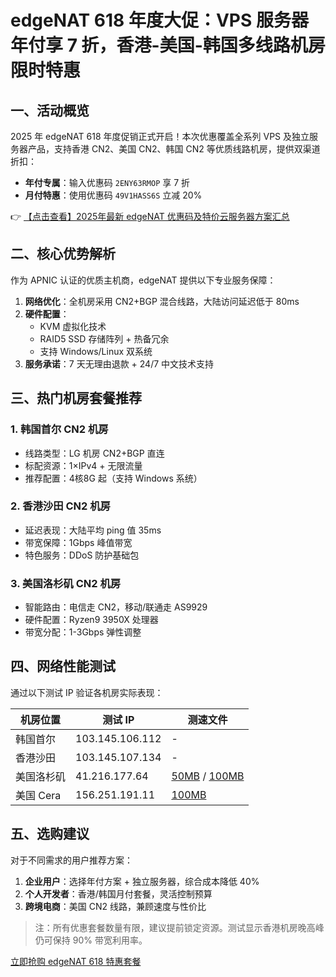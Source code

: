# edgeNAT 618 年度大促：VPS 服务器年付享 7 折，香港-美国-韩国多线路机房限时特惠

## 一、活动概览

2025 年 edgeNAT 618 年度促销正式开启！本次优惠覆盖全系列 VPS 及独立服务器产品，支持香港 CN2、美国 CN2、韩国 CN2 等优质线路机房，提供双渠道折扣：

- **年付专属**：输入优惠码 `2ENY63RMOP` 享 7 折
- **月付特惠**：使用优惠码 `49V1HASS6S` 立减 20%

👉 [【点击查看】2025年最新 edgeNAT 优惠码及特价云服务器方案汇总](https://bit.ly/edgenat)

## 二、核心优势解析

作为 APNIC 认证的优质主机商，edgeNAT 提供以下专业服务保障：

1. **网络优化**：全机房采用 CN2+BGP 混合线路，大陆访问延迟低于 80ms
2. **硬件配置**：
   - KVM 虚拟化技术
   - RAID5 SSD 存储阵列 + 热备冗余
   - 支持 Windows/Linux 双系统
3. **服务承诺**：7 天无理由退款 + 24/7 中文技术支持

## 三、热门机房套餐推荐

### 1. 韩国首尔 CN2 机房
- 线路类型：LG 机房 CN2+BGP 直连
- 标配资源：1×IPv4 + 无限流量
- 推荐配置：4核8G 起（支持 Windows 系统）

### 2. 香港沙田 CN2 机房
- 延迟表现：大陆平均 ping 值 35ms
- 带宽保障：1Gbps 峰值带宽
- 特色服务：DDoS 防护基础包

### 3. 美国洛杉矶 CN2 机房
- 智能路由：电信走 CN2，移动/联通走 AS9929
- 硬件配置：Ryzen9 3950X 处理器
- 带宽分配：1-3Gbps 弹性调整

## 四、网络性能测试

通过以下测试 IP 验证各机房实际表现：

| 机房位置   | 测试 IP         | 测速文件                  |
|------------|-----------------|---------------------------|
| 韩国首尔   | 103.145.106.112 | -                         |
| 香港沙田   | 103.145.107.134 | -                         |
| 美国洛杉矶 | 41.216.177.64   | [50MB](https://bit.ly/edgenat) / [100MB](https://bit.ly/edgenat) |
| 美国 Cera  | 156.251.191.11  | [100MB](https://bit.ly/edgenat) |

## 五、选购建议

对于不同需求的用户推荐方案：

1. **企业用户**：选择年付方案 + 独立服务器，综合成本降低 40%
2. **个人开发者**：香港/韩国月付套餐，灵活控制预算
3. **跨境电商**：美国 CN2 线路，兼顾速度与性价比

> 注：所有优惠套餐数量有限，建议提前锁定资源。测试显示香港机房晚高峰仍可保持 90% 带宽利用率。

[立即抢购 edgeNAT 618 特惠套餐](https://bit.ly/edgenat)